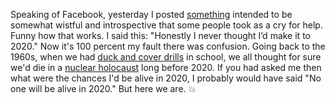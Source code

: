 Speaking of Facebook, yesterday I posted <a href="https://www.facebook.com/dave.winer.12/posts/1123011587906245">something</a> intended to be somewhat wistful and introspective that some people took as a cry for help. Funny how that works. I said this: "Honestly I never thought I’d make it to 2020." Now it's 100 percent my fault there was confusion. Going back to the 1960s, when we had <a href="https://en.wikipedia.org/wiki/Duck_and_cover">duck and cover drills</a> in school, we all thought for sure we'd die in a <a href="https://en.wikipedia.org/wiki/Nuclear_holocaust">nuclear holocaust</a> long before 2020. If you had asked me then what were the chances I'd be alive in 2020, I probably would have said "No one will be alive in 2020." But here we are. :boom:
